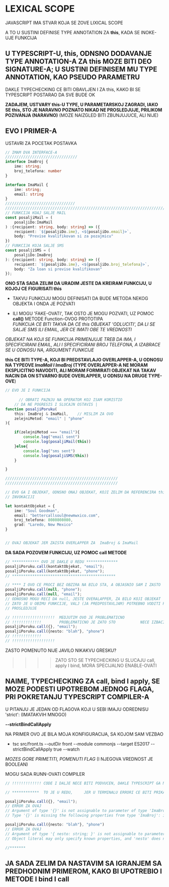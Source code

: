 # LEXICAL SCOPE

JAVASCRIPT IMA STVAR KOJA SE ZOVE LIXICAL SCOPE

A TO U SUSTINI DEFINISE TYPE ANNOTATION ZA **this**, KADA SE INOKE-UJE FUNKCIJA

## U TYPESCRIPT-U, this, ODNSNO DODAVANJE TYPE ANNOTATION-A ZA this MOZE BITI DEO SIGNATURE-A; U SUSTINI DEFINISEM MU TYPE ANNOTATION, KAO PSEUDO PARAMETRU

DAKLE TYPECHECKING CE BITI OBAVLJEN I ZA this, KAKO BI SE TYPESCRIPT POSTARAO DA SVE BUDE OK

**ZADAJEM, USTVARY this-U TYPE, U PARAMETARSKOJ ZAGRADI, IAKO SE this, STO JE NARAVNO POZNATO NIKAD NE PROSLEDJUJE, PRILIKOM POZIVANJA (NARAVNO)** (MOZE NAIZGLED BITI ZBUNJUJUCE, ALI NIJE)

## EVO I PRIMER-A

USTAVRI ZA POCETAK POSTAVKA

```typescript
// IMAM DVA INTERFACE-A
////////////////////////////////
interface ImaBroj {
    ime: string;
    broj_telefona: number
}

interface ImaMail {
    ime: string;
    email: string
}
///////////////////////////////
///////////////////////////////////////////////////////////////////////////////////
// FUNKCIJA KOAJ SALJE MAIL
const posaljiMail = (
    posaljiDo:ImaMail
) :{recipient: string, body: string} => ({
    recipient: `${posaljiDo.ime}, <${posaljiDo.email}>`,
    body: "Previse kvalifikovan si za pozajmicu"
})
// FUNKCIJA KOJA SALJE SMS
const posaljiSMS = (
    posaljiDo:ImaBroj
): {recipient: string, body: string} => ({
    recipient: `${posaljiDo.ime}, <${posaljiDo.broj_telefona}>`,
    body: "Za loan si previse kvalifikovan"
});
```

**ONO STA SADA ZELIM DA URADIM JESTE DA KREIRAM FUNKCIJU, U KOJOJ CE FIGURISATI this**

- TAKVU FUNKCIJU MOGU DEFINISATI DA BUDE METODA NEKOG OBJEKTA I ONDA JE POZVATI

- ILI MOGU 'FAKE-OVATI', TAK OSTO JE MOGU POZVATI, UZ POMOC **call()** METODE Function-OVOG PROTOTIPA  
*FUNKCIJA CE BITI TAKVA DA CE this OBJEKAT 'ODLUCITI', DA LI SE SALJE SMS ILI EMAIL, JER CE IMATI OBE TE VREDNOSTI*

*OBJEKAT NA KOJI SE FUNKCIJA PRIMENJUJE TREB DA IMA, I SPECIFICIRANI EMAIL, ALI I SPECIFICIRANI BROJ TELEFONA, A IZABRACE SE U ODNOSU NA, ARGUMENT FUNKCIJE*

**this CE BITI TYPE-A, KOJI BI PREDSTAVLAJO OVERLAPPER-A, U ODNOSU NA TYPEOVE *ImaMail I ImaBroj* (TYPE OVERLAPPER-A NE MORAM EKSPLICITNO NAVODITI, ALI MORAM FORMIRATI OBJEKAT NA TAKAV NACIN DA ON STVARNO BUDE OVERLAPPER, U ODNSU NA DRUGE TYPE-OVE**)

```typescript
// EVO JE I FUNKCIJA
      
      // OBRATI PAZNJU NA OPERATOR KOJ ISAM KORISTIO
    // DA NE POGRESIS I SLUCAJN OSTAVIS |
function posaljiPoruku(
    this: ImaBroj & ImaMail,    // MISLIM ZA OVO
    zelejniMetod: "email" | "phone"
){

    if(zelejniMetod === "email"){
        console.log("email sent")
        console.log(posaljiMail(this))
    }else{
        console.log("sms sent")
        console.log(posaljiSMS(this))
    }

}

//////////////////////////////////////////////////
//////////////////////////////////////////////////

// EVO GA I OBJEKAT, ODNSNO ONAJ OBJEKAT, KOJI ZELIM DA REFERENCIRA this MOJE FUNKCIJE, PRI
// INVOKACIJI

let kontaktObjekat = {
    ime: "Soul Goodman",
    email: "bettercallsoul@newmwxico.com",
    broj_telefona: 8080808080,
    grad: "Laredo, New Mexico"
}


// OVAJ OBJEKAT JER ZAISTA OVERLAPPER ZA  ImaBroj & ImaMail
```

**DA SADA POZOVEM FUNKCIJU, UZ POMOC call METODE**

```typescript
// ************ OVO JE DAKLE U REDU **************
posaljiPoruku.call(kontaktObjekat, "email");
posaljiPoruku.call(kontaktObjekat, "phone");
// **********************************************

// **** I OVO CE PROCI BEZ OBZIRA NA BILO STA, A OBJASNIO SAM I ZASTO
posaljiPoruku.call(null, "phone");
posaljiPoruku.call(null, "email");
// ODNOSNO MOGU RECI DA null, JESTE OVERALAPPER, ZA BILO KOJI OBJEKAT
// ZATO JE U OBIMU FUNKCIJE, VALJ (JA PREDPOSTAVLJAM) POTREBNO VODITI RACUNA I KADA SE ON
// PROSLEDJUJE

// !!!!!!!!!!!!!!!!!!!  MEDJUTIM OVO JE PROBLEMATICNO
// !!!!!!!!!!!!!        PROBLEMATICNO JE ZATO STO           NECE IZBACITI ERROR A TREBALO BI
posaljiPoruku.call({}, "email");
posaljiPoruku.call({nesto: "blah"}, "phone")
// !!!!!!!!!!!!!
// !!!!!!!!!!!!!!!!!!!
```

ZASTO POMENUTO NIJE JAVILO NIKAKVU GRESKU?

>>>> ZATO STO SE TYPECHECKING U SLUCAJU call, apply I bind, MORA SPECIJALNO ENABLE-OVATI

## NAIME, TYPECHECKING ZA call, bind I apply, SE MOZE PODESTI UPOTREBOM JEDNOG FLAGA, PRI POKRETANJU TYPESCRIPT COMPILER-A

U PITANJU JE JEDAN OD FLAGOVA KOJI U SEBI IMAJU ODREDNISU 'strict': (IMATAKVIH MNOGO)

**--strictBindCallApply**

NA PRIMER OVO JE BILA MOJA KONFIGURACIJA, SA KOJOM SAM VEZBAO

- tsc src/front.ts --outDir front --module commonjs --target ES2017 --strictBindCallApply true --watch

*MOZES GORE PRIMETITI, POMENUTI FLAG* (I NJEGOVA VREDNOST JE BOOLEAN)

MOGU SADA RUNN-OVATI COMPILER

```typescript
// !!!!!!!!!!!!! CODE I DALJE NECE BITI PODVUCEN, DAKLE TYPESCRIPT GA NECE PODVUCI

// ************  TO JE U REDU,     JER U TERMINALU ERRORI CE BITI PRIKAZANI

posaljiPoruku.call({}, "email");
// ERROR ZA OVAJ
// Argument of type '{}' is not assignable to parameter of type 'ImaBroj & ImaMail'.
// Type '{}' is missing the following properties from type 'ImaBroj': ime, broj_telefona

posaljiPoruku.call({nesto: "blah"}, "phone")
// ERROR ZA OVAJ
// Argument of type '{ nesto: string; }' is not assignable to parameter of type 'ImaBroj & ImaMail'
// Object literal may only specify known properties, and 'nesto' does not exist in type 'ImaBroj & ImaMail'

//*******
```

## JA SADA ZELIM DA NASTAVIM SA IGRANJEM SA PREDHODNIM PRIMEROM, KAKO BI UPOTREBIO I METODE I bind I call

```typescript

```
